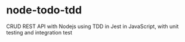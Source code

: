 # node-todo-tdd
CRUD REST API with Nodejs using TDD in Jest in JavaScript, with unit testing and integration test

